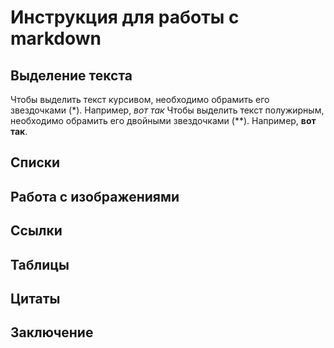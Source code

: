 # Инструкция для работы с markdown

## Выделение текста

Чтобы выделить текст курсивом, необходимо обрамить его звездочками (*). Например, *вот так*
Чтобы выделить текст полужирным, необходимо обрамить его двойными звездочками (**). Например, **вот так**.

## Списки

## Работа с изображениями

## Ссылки

## Таблицы

## Цитаты

## Заключение

